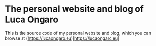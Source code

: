 # The personal website and blog of Luca Ongaro

This is the source code of my personal website and blog, which you can browse at
(https://lucaongaro.eu)[https://lucaongaro.eu]
